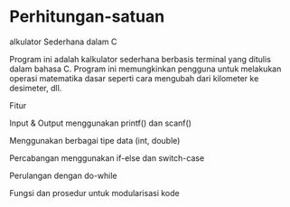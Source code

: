 # Perhitungan-satuan
alkulator Sederhana dalam C

Program ini adalah kalkulator sederhana berbasis terminal yang ditulis dalam bahasa C. Program ini memungkinkan pengguna untuk melakukan operasi matematika dasar seperti cara mengubah dari kilometer ke desimeter, dll.

Fitur

Input & Output menggunakan printf() dan scanf()

Menggunakan berbagai tipe data (int, double)

Percabangan menggunakan if-else dan switch-case

Perulangan dengan do-while

Fungsi dan prosedur untuk modularisasi kode

